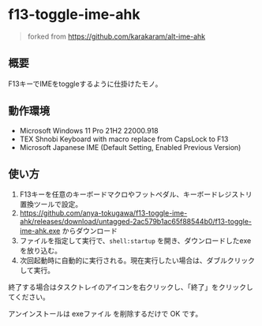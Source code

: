 # f13-toggle-ime-ahk

> forked from https://github.com/karakaram/alt-ime-ahk

## 概要

F13キーでIMEをtoggleするように仕掛けたモノ。

## 動作環境

- Microsoft Windows 11 Pro 21H2 22000.918
- TEX Shnobi Keyboard with macro replace from CapsLock to F13
- Microsoft Japanese IME (Default Setting, Enabled Previous Version)

## 使い方


1. F13キーを任意のキーボードマクロやフットペダル、キーボードレジストリ置換ツールで設定。
2. https://github.com/anya-tokugawa/f13-toggle-ime-ahk/releases/download/untagged-2ac579b1ac65f88544b0/f13-toggle-ime-ahk.exe からダウンロード
3. ファイルを指定して実行で、`shell:startup` を開き、ダウンロードしたexeを放り込む。
4. 次回起動時に自動的に実行される。現在実行したい場合は、ダブルクリックして実行。


終了する場合はタスクトレイのアイコンを右クリックし、「終了」をクリックしてください。

アンインストールは exeファイル を削除するだけで OK です。

